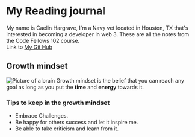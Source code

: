 # My Reading journal

My name is Caelin Hargrave, I'm a Navy vet located in Houston, TX that's interested in becoming a developer in web 3. These are all the notes from the Code Fellows 102 course.<br>
Link to [My Git Hub](https://github.com/Caelinh) 

## Growth mindset
![Picture of a brain](main/brain.jpg)
Growth mindset is the belief that you can reach any goal as long as you put the **time** and **energy** towards it.

### Tips to keep in the growth mindset
- Embrace Challenges.
- Be happy for others success and let it inspire me.
- Be able to take criticism and learn from it.
